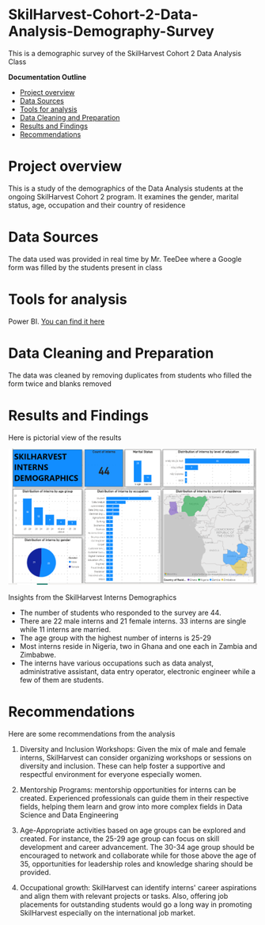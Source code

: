 # SkilHarvest-Cohort-2-Data-Analysis-Demography-Survey
This is a demographic survey of the SkilHarvest Cohort 2 Data Analysis Class

**Documentation Outline**
- [Project overview](#project-overview)
- [Data Sources](#data-sources)
- [Tools for analysis](#tools-for-analysis)
- [Data Cleaning and Preparation](#data-cleaning-and-preparation)
- [Results and Findings](#results-and=findings)
- [Recommendations](#recommendations)

# Project overview
This is a study of the demographics of the Data Analysis students at the ongoing SkilHarvest Cohort 2 program. 
It examines the gender, marital status, age, occupation and  their country of residence

# Data Sources

The data used was provided in real time by Mr. TeeDee where a Google form was filled by the students present in class
  
# Tools for analysis

Power BI. [You can find it here](https://powerbi.microsoft.com/en-us/downloads/)
  
# Data Cleaning and Preparation

The data was cleaned by removing duplicates from students who filled the form twice and blanks removed

# Results and Findings

Here is pictorial view of the results

![demographics](demographics.png)

Insights from the SkilHarvest Interns Demographics
- The number of students who responded to the survey are 44.
- There are 22 male interns and 21 female interns. 33 interns are single while 11 interns are married.
- The age group with the highest number of interns is 25-29
- Most interns reside in Nigeria, two in Ghana and one each in Zambia and Zimbabwe.
- The interns have various occupations such as data analyst, administrative assistant, data entry operator, electronic engineer while a few of them are students.

# Recommendations

Here are some recommendations from the analysis

1. Diversity and Inclusion Workshops: Given the mix of male and female interns, SkilHarvest can consider organizing workshops or sessions on diversity and inclusion.
These can help foster a supportive and respectful environment for everyone especially women.
  
2. Mentorship Programs: mentorship opportunities for interns can be created.
Experienced professionals can guide them in their respective fields, helping them learn and grow into more complex fields in Data Science and Data Engineering

3. Age-Appropriate activities based on age groups can be explored and created.
For instance, the 25-29 age group can focus on skill development and career advancement.
The 30-34 age group should be encouraged to network and collaborate while for those above the age of 35, opportunities for leadership roles and knowledge sharing should be provided.

4. Occupational growth: SkilHarvest can identify interns' career aspirations and align them with relevant projects or tasks.
Also, offering job placements for outstanding students would go a long way in promoting SkilHarvest especially on the international job market.

